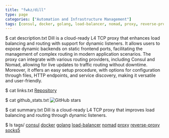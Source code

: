 ```yaml
---
title: "fwkz/dill"
type: page
categories: ["Automation and Infrastructure Management"]
tags: [consul, docker, golang, load-balancer, nomad, proxy, reverse-proxy, socks5]
---
```


$ cat description.txt
Dill is a cloud-ready L4 TCP proxy that enhances load balancing and routing with support for dynamic listeners. It allows users to expose dynamic backends on static frontend ports, facilitating the management of complex routing in modern application scenarios. The proxy can integrate with various routing providers, including Consul and Nomad, allowing for live updates to traffic routing without downtime. Moreover, it offers an easy setup procedure, with options for configuration through files, HTTP endpoints, and service discovery, making it versatile and user-friendly.

$ cat links.txt
[Repository](https://github.com/fwkz/dill)

$ cat github_stats.txt
![GitHub stars](https://img.shields.io/github/stars/fwkz/dill?style=social)


$ cat summary.txt
Dill is a cloud-ready L4 TCP proxy that improves load balancing and routing through dynamic listeners.


$ ls tags/
[consul](/tags/consul/)
[docker](/tags/docker/)
[golang](/tags/golang/)
[load-balancer](/tags/load-balancer/)
[nomad](/tags/nomad/)
[proxy](/tags/proxy/)
[reverse-proxy](/tags/reverse-proxy/)
[socks5](/tags/socks5/)

